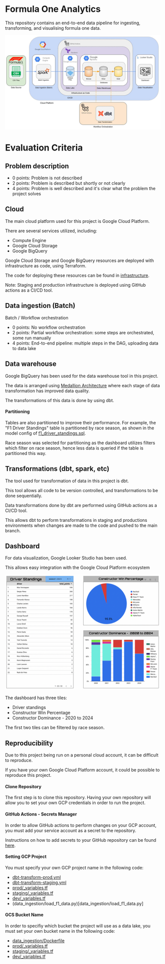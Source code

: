 # Formula One Analytics
This repository contains an end-to-end data pipeline for ingesting, transforming, and visualising formula one data.

![Image](./images/f1_data_pipeline.jpg)

# Evaluation Criteria

## Problem description
- 0 points: Problem is not described
- 2 points: Problem is described but shortly or not clearly
- 4 points: Problem is well described and it's clear what the problem the project solves

## Cloud
The main cloud platform used for this project is Google Cloud Platform.

There are several services utilized, including:
- Compute Engine
- Google Cloud Storage
- Google BigQuery

Google Cloud Storage and Google BigQuery resources are deployed with infrastructure as code, using Terraform.

The code for deploying these resources can be found in [infrastructure](./infrastructure).

Note: Staging and production infrastructure is deployed using GitHub actions as a CI/CD tool.

## Data ingestion (Batch)
Batch / Workflow orchestration
- 0 points: No workflow orchestration
- 2 points: Partial workflow orchestration: some steps are orchestrated, some run manually
- 4 points: End-to-end pipeline: multiple steps in the DAG, uploading data to data lake

## Data warehouse
Google BigQuery has been used for the data warehouse tool in this project.

The data is arranged using [Medallion Architecture](https://www.databricks.com/glossary/medallion-architecture) where each stage of data transformation has improved data quality.

The transformations of this data is done by using dbt.

#### Partitioning
Tables are also partitioned to improve their performance. For example, the "F1 Driver Standings" table is partitioned by race season, as shown in the model config of [f1_driver_standings.sql](./transformations/gold/models/marts/f1_driver_standings.sql).

Race season was selected for partitioning as the dashboard utilizes filters which filter on race season, hence less data is queried if the table is partitioned this way.

## Transformations (dbt, spark, etc)
The tool used for transformation of data in this project is dbt.

This tool allows all code to be version controlled, and transformations to be done sequentially.

Data transformations done by dbt are performed using GitHub actions as a CI/CD tool.

This allows dbt to perform transformations in staging and productions environments when changes are made to the code and pushed to the main branch.

## Dashboard
For data visualization, Google Looker Studio has been used.

This allows easy integration with the Google Cloud Platform ecosystem

![Image](./images/f1_dashboard.png)

The dashboard has three tiles:
- Driver standings
- Constructor Win Percentage
- Constructor Dominance - 2020 to 2024

The first two tiles can be filtered by race season.

## Reproducibility
Due to this project being run on a personal cloud account, it can be difficult to reproduce.

If you have your own Google Cloud Platform account, it could be possible to reproduce this project.

#### Clone Repository
The first step is to clone this repository. Having your own repository will allow you to set your own GCP credentials in order to run the project.

#### GitHub Actions - Secrets Manager
In order to allow GitHub actions to perform changes on your GCP account, you must add your service account as a secret to the repository.

Instructions on how to add secrets to your GitHub repository can be found [here](https://docs.github.com/en/actions/security-guides/using-secrets-in-github-actions).

#### Setting GCP Project
You must specify your own GCP project name in the following code:
- [dbt-transform-prod.yml](./.github/workflows/dbt-transform-prod.yml)
- [dbt-transform-staging.yml](./.github/workflows/dbt-transform-staging.yml)
- [prod/_variables.tf](./infrastructure/prod/_variables.tf)
- [staging/_variables.tf](./infrastructure/staging/_variables.tf)
- [dev/_variables.tf](./infrastructure/dev/_variables.tf)
- (data_ingestion/load_f1_data.py)[data_ingestion/load_f1_data.py]


#### GCS Bucket Name
In order to specifiy which bucket the project will use as a data lake, you must set your own bucket name in the following code:
- [data_ingestion/Dockerfile](./data_ingestion/Dockerfile)
- [prod/_variables.tf](./infrastructure/prod/_variables.tf)
- [staging/_variables.tf](./infrastructure/staging/_variables.tf)
- [dev/_variables.tf](./infrastructure/dev/_variables.tf)

